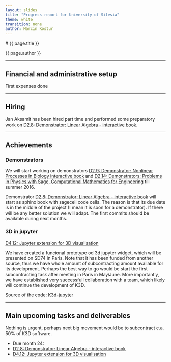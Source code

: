 ```yaml
---
layout: slides
title: "Progress report for University of Silesia"
theme: white
transition: none
author: Marcin Kostur
---
```


<section data-markdown data-separator="^---\n" data-separator-vertical="^--\n">
# {{ page.title }}

{{ page.author }}

---

## Financial and administrative setup

First expenses done

---

## Hiring

Jan Aksamit has been hired part time and performed some preparatory work on [D2.8: Demonstrator: Linear Algebra - interactive book](https://github.com/OpenDreamKit/OpenDreamKit/issues/48).

---

## Achievements

### Demonstrators

We will start working on demonstrators [D2.9: Demonstrator: Nonlinear Processes in Biology interactive book](https://github.com/OpenDreamKit/OpenDreamKit/issues/49) and [D2.14: Demonstrators: Problems in Physics with Sage, Computational Mathematics for Engineering](https://github.com/OpenDreamKit/OpenDreamKit/issues/39)  till summer 2016.

Demonstrator [D2.8: Demonstrator: Linear Algebra - interactive book](https://github.com/OpenDreamKit/OpenDreamKit/issues/48) will start as sphinx book with sagecell code cells. The reason is that its due date is in the middle of the project (I mean it is soon for a demonstrator). If there will be any better solution we will adapt.  The first commits should be available during next months.

### 3D in jupyter

[D4.12: Jupyter extension for 3D visualisation](https://github.com/OpenDreamKit/OpenDreamKit/issues/86)

We have created a funcional prototype od 3d jupyter widget, which will be presented on SD74 in Paris.
Note that it has been funded from another source, thus we have whole amount of subcontracting amount available for its development. Perhaps the best way to go would be start the first subcontracting task after meeting in Paris in May/June.
More importantly, we have established very successfull collaboration with a team, which likely will continue the development of K3D.

Source of the code: [K3d-jupyter](https://github.com/K3D-tools/K3D-jupyter)

---

## Main upcoming tasks and deliverables

Nothing is urgent, perhaps next big movement would be to subcontract c.a. 50% of  K3D software.

-    Due month 24:
  - [D2.8: Demonstrator: Linear Algebra - interactive book](https://github.com/OpenDreamKit/OpenDreamKit/issues/48)
  - [D4.12: Jupyter extension for 3D visualisation](https://github.com/OpenDreamKit/OpenDreamKit/issues/86)

</section>
